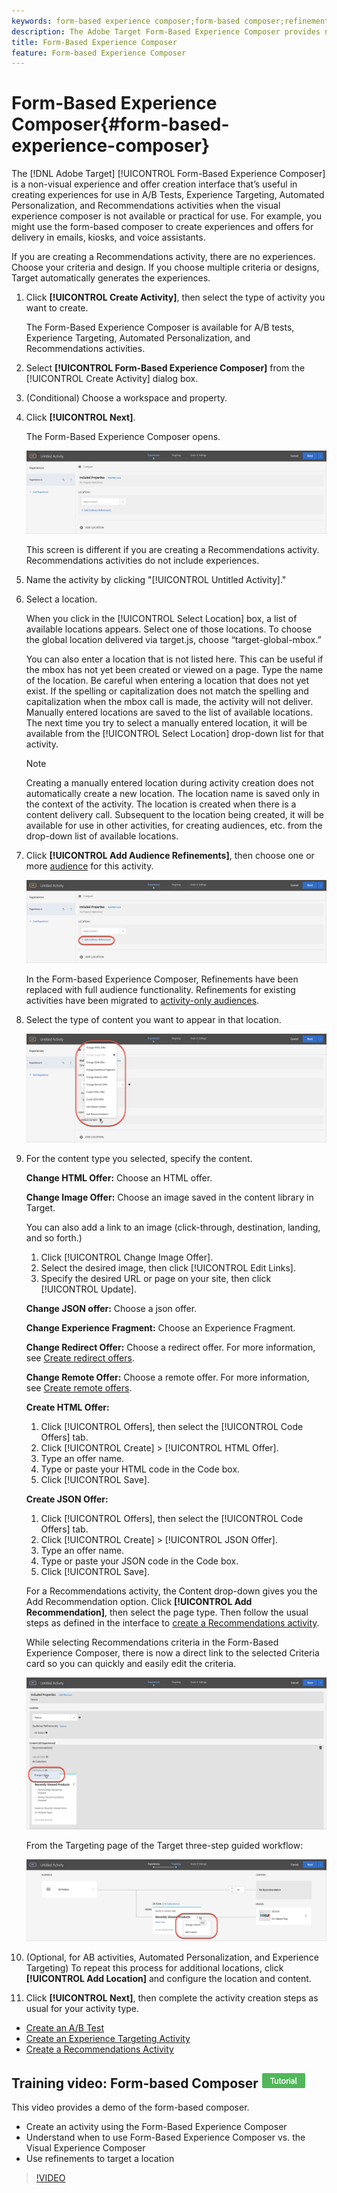 ```yaml
---
keywords: form-based experience composer;form-based composer;refinements
description: The Adobe Target Form-Based Experience Composer provides non-visual experience creation.
title: Form-Based Experience Composer
feature: Form-based Experience Composer
---
```


# Form-Based Experience Composer{#form-based-experience-composer}

The [!DNL Adobe Target] [!UICONTROL Form-Based Experience Composer] is a non-visual experience and offer creation interface that’s useful in creating experiences for use in A/B Tests, Experience Targeting, Automated Personalization, and Recommendations activities when the visual experience composer is not available or practical for use. For example, you might use the form-based composer to create experiences and offers for delivery in emails, kiosks, and voice assistants.

If you are creating a Recommendations activity, there are no experiences. Choose your criteria and design. If you choose multiple criteria or designs, Target automatically generates the experiences. 

1. Click **[!UICONTROL Create Activity]**, then select the type of activity you want to create.

   The Form-Based Experience Composer is available for A/B tests, Experience Targeting, Automated Personalization, and Recommendations activities. 
1. Select **[!UICONTROL Form-Based Experience Composer]** from the [!UICONTROL Create Activity] dialog box.

1. (Conditional) Choose a workspace and property.

1. Click **[!UICONTROL Next]**.

   The Form-Based Experience Composer opens.

   ![](assets/location_refinements.png)

   This screen is different if you are creating a Recommendations activity. Recommendations activities do not include experiences. 
1. Name the activity by clicking "[!UICONTROL Untitled Activity]."
1. Select a location.

   When you click in the [!UICONTROL Select Location] box, a list of available locations appears. Select one of those locations. To choose the global location delivered via target.js, choose “target-global-mbox.”

   You can also enter a location that is not listed here. This can be useful if the mbox has not yet been created or viewed on a page. Type the name of the location. Be careful when entering a location that does not yet exist. If the spelling or capitalization does not match the spelling and capitalization when the mbox call is made, the activity will not deliver. Manually entered locations are saved to the list of available locations. The next time you try to select a manually entered location, it will be available from the [!UICONTROL Select Location] drop-down list for that activity.

   >[!NOTE]
   >
   >Creating a manually entered location during activity creation does not automatically create a new location. The location name is saved only in the context of the activity. The location is created when there is a content delivery call. Subsequent to the location being created, it will be available for use in other activities, for creating audiences, etc. from the drop-down list of available locations.
   
1. Click **[!UICONTROL Add Audience Refinements]**, then choose one or more [audience](/help/c-target/target.md#concept_A782F8481A5041EBA75103CB26376522) for this activity.

   ![](assets/location_refinements_2.png)

   In the Form-based Experience Composer, Refinements have been replaced with full audience functionality. Refinements for existing activities have been migrated to [activity-only audiences](/help/c-target/creating-activity-only-audience.md#concept_A6BADCF530ED4AE1852E677FEBE68483). 
1. Select the type of content you want to appear in that location.

   ![](assets/form_content.png)

1. For the content type you selected, specify the content.

   **Change HTML Offer:** Choose an HTML offer.

   **Change Image Offer:** Choose an image saved in the content library in Target.

   You can also add a link to an image (click-through, destination, landing, and so forth.)

      1. Click [!UICONTROL Change Image Offer].
      1. Select the desired image, then click [!UICONTROL Edit Links].
      1. Specify the desired URL or page on your site, then click [!UICONTROL Update].

   **Change JSON offer:** Choose a json offer.

   **Change Experience Fragment:** Choose an Experience Fragment.

   **Change Redirect Offer:** Choose a redirect offer. For more information, see [Create redirect offers](/help/c-experiences/c-manage-content/offer-redirect.md).

   **Change Remote Offer:** Choose a remote offer. For more information, see [Create remote offers](/help/c-experiences/c-manage-content/about-remote-offers.md).

   **Create HTML Offer:**

      1. Click [!UICONTROL Offers], then select the [!UICONTROL Code Offers] tab.
      1. Click [!UICONTROL Create] > [!UICONTROL HTML Offer].
      1. Type an offer name.
      1. Type or paste your HTML code in the Code box.
      1. Click [!UICONTROL Save].

   **Create JSON Offer:**

      1. Click [!UICONTROL Offers], then select the [!UICONTROL Code Offers] tab.
      1. Click [!UICONTROL Create] > [!UICONTROL JSON Offer].
      1. Type an offer name.
      1. Type or paste your JSON code in the Code box.
      1. Click [!UICONTROL Save].

   For a Recommendations activity, the Content drop-down gives you the Add Recommendation option. Click **[!UICONTROL Add Recommendation]**, then select the page type. Then follow the usual steps as defined in the interface to [create a Recommendations activity](/help/c-recommendations/t-create-recs-activity/create-recs-activity.md).

   While selecting Recommendations criteria in the Form-Based Experience Composer, there is now a direct link to the selected Criteria card so you can quickly and easily edit the criteria.

   ![](assets/change_criteria.png)

   From the Targeting page of the Target three-step guided workflow:

   ![](assets/change_criteria_2.png)

1. (Optional, for AB activities, Automated Personalization, and Experience Targeting) To repeat this process for additional locations, click **[!UICONTROL Add Location]** and configure the location and content.
1. Click **[!UICONTROL Next]**, then complete the activity creation steps as usual for your activity type.

* [Create an A/B Test](/help/c-activities/t-test-ab/t-test-create-ab/test-create-ab.md) 
* [Create an Experience Targeting Activity](/help/c-activities/t-experience-target/t-xt-create/xt-create.md#task_D6B3429AC31549E1A70EDF04B3DDC765) 
* [Create a Recommendations Activity](/help/c-recommendations/t-create-recs-activity/create-recs-activity.md#task_6874328773C64C44A73F0A130AD3F96F)

## Training video: Form-based Composer ![Tutorial badge](/help/assets/tutorial.png)

This video provides a demo of the form-based composer.

* Create an activity using the Form-Based Experience Composer 
* Understand when to use Form-Based Experience Composer vs. the Visual Experience Composer 
* Use refinements to target a location

>[!VIDEO](https://video.tv.adobe.com/v/17390)